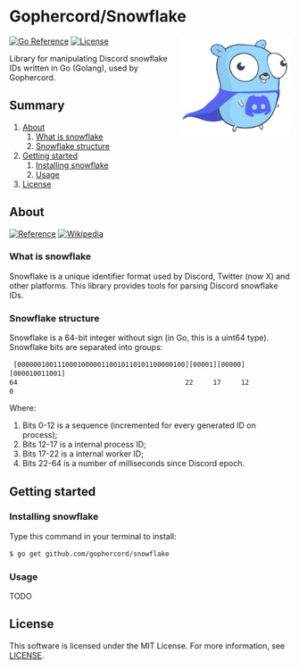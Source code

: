 # Gophercord/Snowflake
<img src=".etc/pictures/gopher/gopher-with-discord-logo.png" align="right" width=200>

[![Go Reference](https://pkg.go.dev/badge/github.com/gophercord/snowflake.svg)](https://pkg.go.dev/github.com/gophercord/snowflake)
[![License](https://img.shields.io/badge/License-GPL-blue.svg)](https://github.com/gophercord/snowflake/blob/master/LICENSE)

Library for manipulating Discord snowflake IDs written in Go (Golang), used by Gophercord.

## Summary
1. [About](#about)
    1. [What is snowflake](#what-is-snowflake)
    2. [Snowflake structure](#snowflake-structure)
2. [Getting started](#getting-started)
    1. [Installing snowflake](#installing-snowflake)
    2. [Usage](#usage)
3. [License](#license)

## About
[![Reference](https://img.shields.io/badge/Discord%20Developers-Reference-blue.svg?logo=discord)](https://discord.com/developers/docs/reference#snowflakes)
[![Wikipedia](https://img.shields.io/badge/Wikipedia-Snowflake%20ID-blue.svg?logo=wikipedia)](https://en.wikipedia.org/wiki/Snowflake_ID)

### What is snowflake
Snowflake is a unique identifier format used by Discord, Twitter (now X) and other platforms. This library provides tools for parsing Discord snowflake IDs.

### Snowflake structure
Snowflake is a 64-bit integer without sign (in Go, this is a uint64 type). Snowflake bits are separated into groups:
```
 [000000100111000100000110010110101100000100][00001][00000][000010011001]
64                                          22     17     12             0
```
Where:
1. Bits 0-12 is a sequence (incremented for every generated ID on process);
2. Bits 12-17 is a internal process ID;
3. Bits 17-22 is a internal worker ID;
4. Bits 22-64 is a number of milliseconds since Discord epoch.

## Getting started
### Installing snowflake
Type this command in your terminal to install:
```bash
$ go get github.com/gophercord/snowflake
```

### Usage
TODO

## License
This software is licensed under the MIT License. For more information, see [LICENSE](./LICENSE.md).
